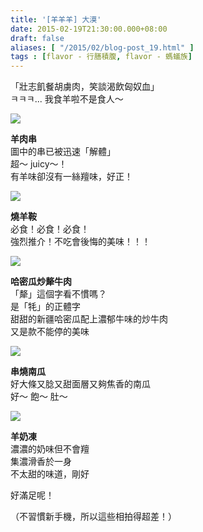 ```yaml
---
title: '[羊羊羊] 大漠'
date: 2015-02-19T21:30:00.000+08:00
draft: false
aliases: [ "/2015/02/blog-post_19.html" ]
tags : [flavor - 行膳積腹, flavor - 螞蟻族]
---
```


「壯志飢餐胡虜肉，笑談渴飲匈奴血」  
ㅋㅋㅋ... 我食羊啦不是食人～  

![](/images/taimok1.jpg)

**羊肉串**  
圖中的串已被迅速「解體」  
超～ juicy～！  
有羊味卻沒有一絲羶味，好正！  

![](/images/taimok.jpg)

**燒羊鞍**  
必食！必食！必食！  
強烈推介！不吃會後悔的美味！！！  

![](/images/taimok2.jpg)

**哈密瓜炒犛牛肉**  
「犛」這個字看不慣嗎？  
是「牦」的正體字  
甜甜的新疆哈密瓜配上濃郁牛味的炒牛肉  
又是款不能停的美味  

![](/images/taimok3.jpg)

**串燒南瓜**  
好大條又腍又甜面層又夠焦香的南瓜  
好～ 飽～ 肚～  

![](/images/taimok4.jpg)

**羊奶凍**  
濃濃的奶味但不會羶  
集濃滑香於一身  
不太甜的味道，剛好  
  
好滿足呢！  
  
（不習慣新手機，所以這些相拍得超差！）
